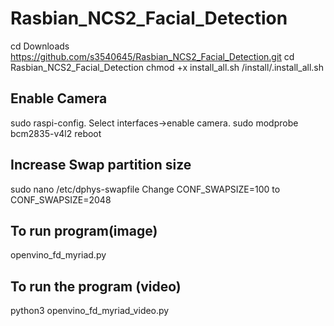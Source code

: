 # Rasbian_NCS2_Facial_Detection


cd Downloads  
https://github.com/s3540645/Rasbian_NCS2_Facial_Detection.git
cd Rasbian_NCS2_Facial_Detection
chmod +x install_all.sh
/install/.install_all.sh

Enable Camera
---------------
sudo raspi-config. Select interfaces→enable camera.
sudo modprobe bcm2835-v4l2
reboot


Increase Swap partition size
----------------------------
sudo nano /etc/dphys-swapfile
Change CONF_SWAPSIZE=100 to CONF_SWAPSIZE=2048

To run program(image)
--------------------
openvino_fd_myriad.py

To run the program (video)
----------------------------
python3 openvino_fd_myriad_video.py
